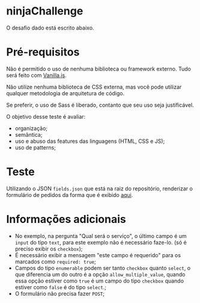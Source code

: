 # ninjaChallenge

O desafio dado está escrito abaixo.

# Pré-requisitos

Não é permitido o uso de nenhuma biblioteca ou framework externo. Tudo será feito com [Vanilla.js](http://vanilla-js.com/).

Não utilize nenhuma biblioteca de CSS externa, mas você pode utilizar qualquer metodologia de arquitetura de código.

Se preferir, o uso de Sass é liberado, contanto que seu uso seja justificável.

O objetivo desse teste é avaliar:
- organização;
- semântica;
- uso e abuso das features das linguagens (HTML, CSS e JS);
- uso de patterns;

# Teste

Utilizando o JSON `fields.json` que está na raiz do repositório, renderizar o formulário de pedidos da forma que é exibido [aqui](https://www.getninjas.com.br/moda-e-beleza/cabeleireiros).

# Informações adicionais

- No exemplo, na pergunta "Qual será o serviço", o último campo é um `input` do tipo `text`, para este exemplo não é necessário faze-lo. (só é preciso exibir os `checkbox`);
- É necessário exibir a mensagem "este campo é requerido" para os marcados como `required: true`;
- Campos do tipo `enumerable` podem ser tanto `checkbox` quanto `select`, o que diferencia um do outro é a opção `allow_multiple_value`, quando essa opção estiver como `true` é um campo do tipo `checkbox` quando estiver como `false` é do tipo `select`.;
- O formulário não precisa fazer `POST`;
